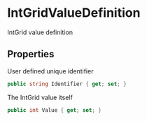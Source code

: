 # IntGridValueDefinition

  
IntGrid value definition  


## Properties

  
User defined unique identifier  


```csharp
public string Identifier { get; set; }
```

  
The IntGrid value itself  


```csharp
public int Value { get; set; }
```


